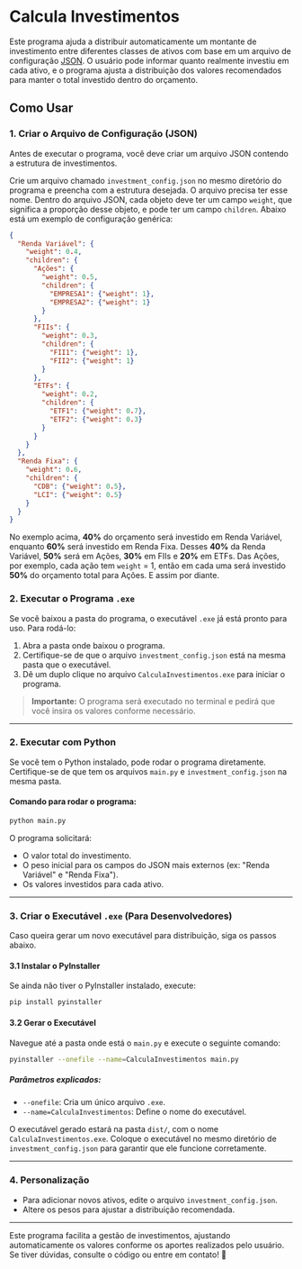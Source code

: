 # Calcula Investimentos

Este programa ajuda a distribuir automaticamente um montante de investimento entre diferentes classes de ativos com base em um arquivo de configuração [JSON](https://pt.wikipedia.org/wiki/JSON). O usuário pode informar quanto realmente investiu em cada ativo, e o programa ajusta a distribuição dos valores recomendados para manter o total investido dentro do orçamento.

## Como Usar

### 1. Criar o Arquivo de Configuração (JSON)

Antes de executar o programa, você deve criar um arquivo JSON contendo a estrutura de investimentos.

Crie um arquivo chamado `investment_config.json` no mesmo diretório do programa e preencha com a estrutura desejada. O arquivo precisa ter esse nome. Dentro do arquivo JSON, cada objeto deve ter um campo `weight`, que significa a proporção desse objeto, e pode ter um campo `children`. Abaixo está um exemplo de configuração genérica:

```json
{
  "Renda Variável": {
    "weight": 0.4,
    "children": {
      "Ações": {
        "weight": 0.5,
        "children": {
          "EMPRESA1": {"weight": 1},
          "EMPRESA2": {"weight": 1}
        }
      },
      "FIIs": {
        "weight": 0.3,
        "children": {
          "FII1": {"weight": 1},
          "FII2": {"weight": 1}
        }
      },
      "ETFs": {
        "weight": 0.2,
        "children": {
          "ETF1": {"weight": 0.7},
          "ETF2": {"weight": 0.3}
        }
      }
    }
  },
  "Renda Fixa": {
    "weight": 0.6,
    "children": {
      "CDB": {"weight": 0.5},
      "LCI": {"weight": 0.5}
    }
  }
}
```

No exemplo acima, **40%** do orçamento será investido em Renda Variável, enquanto **60%** será investido em Renda Fixa. Desses **40%** da Renda Variável, **50%** será em Ações, **30%** em FIIs e **20%** em ETFs. Das Ações, por exemplo, cada ação tem `weight` = 1, então em cada uma será investido **50%** do orçamento total para Ações. E assim por diante.

### 2. Executar o Programa `.exe`
Se você baixou a pasta do programa, o executável `.exe` já está pronto para uso. Para rodá-lo:

1. Abra a pasta onde baixou o programa.
2. Certifique-se de que o arquivo `investment_config.json` está na mesma pasta que o executável.
3. Dê um duplo clique no arquivo `CalculaInvestimentos.exe` para iniciar o programa.

> **Importante:** O programa será executado no terminal e pedirá que você insira os valores conforme necessário.

---

### 2. Executar com Python

Se você tem o Python instalado, pode rodar o programa diretamente. Certifique-se de que tem os arquivos `main.py` e `investment_config.json` na mesma pasta.

#### Comando para rodar o programa:
```sh
python main.py
```

O programa solicitará:
- O valor total do investimento.
- O peso inicial para os campos do JSON mais externos (ex: "Renda Variável" e "Renda Fixa").
- Os valores investidos para cada ativo.

---

### 3. Criar o Executável `.exe` (Para Desenvolvedores)
Caso queira gerar um novo executável para distribuição, siga os passos abaixo.

#### 3.1 Instalar o PyInstaller
Se ainda não tiver o PyInstaller instalado, execute:
```sh
pip install pyinstaller
```

#### 3.2 Gerar o Executável
Navegue até a pasta onde está o `main.py` e execute o seguinte comando:
```sh
pyinstaller --onefile --name=CalculaInvestimentos main.py
```

##### Parâmetros explicados:
- `--onefile`: Cria um único arquivo `.exe`.
- `--name=CalculaInvestimentos`: Define o nome do executável.

O executável gerado estará na pasta `dist/`, com o nome `CalculaInvestimentos.exe`. Coloque o executável no mesmo diretório de `investment_config.json` para garantir que ele funcione corretamente.

---

### 4. Personalização
- Para adicionar novos ativos, edite o arquivo `investment_config.json`.
- Altere os pesos para ajustar a distribuição recomendada.

---

Este programa facilita a gestão de investimentos, ajustando automaticamente os valores conforme os aportes realizados pelo usuário. Se tiver dúvidas, consulte o código ou entre em contato! 🚀

